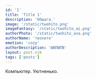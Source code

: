 ```yaml
---
id: '1'
title: 'Title 1'
description: 'Общага.'
image: '/static/twohito.png'
imageFantasy: '/static/twohito_ai.png'
authorPhoto: '/static/twohito_ava.png'
authorName: 'твохито'
emotion: 'cozy'
authorDescription: 'ЫВПЫПВ'
layout: post.njk
tags: ['posts']
---
```


Компьютер. Уютненько.

